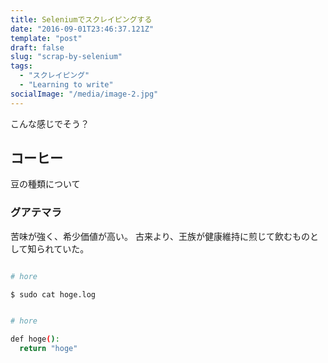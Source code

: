 ```yaml
---
title: Seleniumでスクレイピングする
date: "2016-09-01T23:46:37.121Z"
template: "post"
draft: false
slug: "scrap-by-selenium"
tags:
  - "スクレイピング"
  - "Learning to write"
socialImage: "/media/image-2.jpg"
---
```


こんな感じでそう？

## コーヒー

豆の種類について

### グアテマラ


苦味が強く、希少価値が高い。
古来より、王族が健康維持に煎じて飲むものとして知られていた。

```bash

# hore

$ sudo cat hoge.log

```

```bash

# hore

def hoge():
  return "hoge"

```
